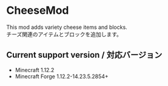 # CheeseMod
This mod adds variety cheese items and blocks.  
チーズ関連のアイテムとブロックを追加します。

## Current support version / 対応バージョン
- Minecraft 1.12.2
- Minecraft Forge 1.12.2-14.23.5.2854+
